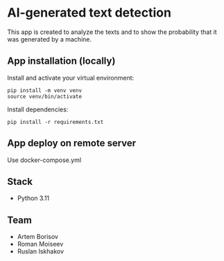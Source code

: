 # AI-generated text detection
This app is created to analyze the texts and to show the probability that it was generated by a machine.

## App installation (locally)
Install and activate your virtual environment:
```
pip install -m venv venv
source venv/bin/activate
```

Install dependencies:
```
pip install -r requirements.txt
```

## App deploy on remote server
Use docker-compose.yml

## Stack
- Python 3.11

## Team
- Artem Borisov
- Roman Moiseev
- Ruslan Iskhakov
